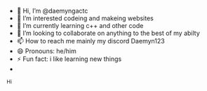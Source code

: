 - 👋 Hi, I’m @daemyngactc
- 👀 I’m interested codeing and makeing websites 
- 🌱 I’m currently learning c++ and other code 
- 💞️ I’m looking to collaborate on anything to the best of my abilty 
- 📫 How to reach me mainly my discord Daemyn123
- 😄 Pronouns: he/him 
- ⚡ Fun fact: i like learning new things
- 

<sub>Hi</sub>

<!---
daemyngactc/daemyngactc is a ✨ special ✨ repository because its `README.md` (this file) appears on your GitHub profile.
You can click the Preview link to take a look at your changes.
--->
